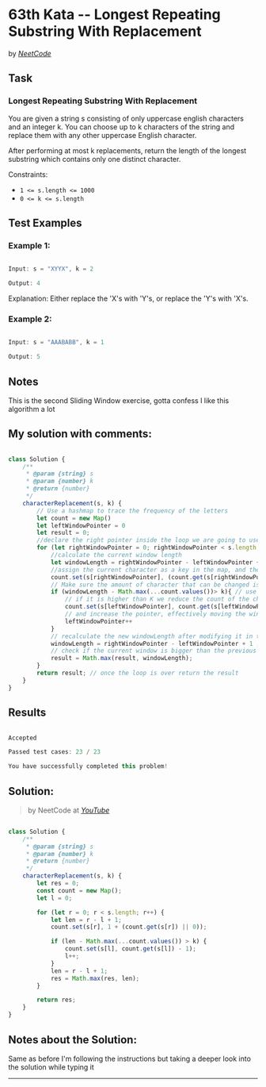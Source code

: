 # 63th Kata -- Longest Repeating Substring With Replacement


by *[NeetCode](https://neetcode.io/problems/longest-repeating-substring-with-replacement)*


## Task

### Longest Repeating Substring With Replacement


You are given a string s consisting of only uppercase english characters and an integer k. You can choose up to k characters of the string and replace them with any other uppercase English character.

After performing at most k replacements, return the length of the longest substring which contains only one distinct character.

Constraints:

* `1 <= s.length <= 1000`
* `0 <= k <= s.length`

## Test Examples

### Example 1:

```js

Input: s = "XYYX", k = 2

Output: 4
```
Explanation: Either replace the 'X's with 'Y's, or replace the 'Y's with 'X's.

### Example 2:


```js

Input: s = "AAABABB", k = 1

Output: 5
```


## Notes

This is the second Sliding Window exercise, gotta confess I like this algorithm a lot


## My solution with comments:

```js

class Solution {
    /**
     * @param {string} s
     * @param {number} k
     * @return {number}
     */
    characterReplacement(s, k) {
        // Use a hashmap to trace the frequency of the letters
        let count = new Map()
        let leftWindowPointer = 0
        let result = 0;
        //declare the right pointer inside the loop we are going to use to control the window size
        for (let rightWindowPointer = 0; rightWindowPointer < s.length; rightWindowPointer++) {
            //calculate the current window length
            let windowLength = rightWindowPointer - leftWindowPointer + 1 ;
            //assign the current character as a key in the map, and the value as 1 + (0 if the value does not exists) OR (the actual stored value)
            count.set(s[rightWindowPointer], (count.get(s[rightWindowPointer]) || 0) + 1 );
            // Make sure the amount of character that can be changed is not higher than K
            if (windowLength - Math.max(...count.values())> k){ // use spread to pass the values of the map to the Math.max function
                // if it is higher than K we reduce the count of the character at the left pointer
                count.set(s[leftWindowPointer], count.get(s[leftWindowPointer])-1)
                // and increase the pointer, effectively moving the window to the right
                leftWindowPointer++
            }
            // recalculate the new windowLength after modifying it in the previous If statement
            windowLength = rightWindowPointer - leftWindowPointer + 1 ;
            // check if the current window is bigger than the previous and assign the highest value to the result
            result = Math.max(result, windowLength);
        }
        return result; // once the loop is over return the result
    }
}

```


## Results

```js

Accepted

Passed test cases: 23 / 23

You have successfully completed this problem!
```

## Solution:
> by NeetCode at *[YouTube](https://youtu.be/gqXU1UyA8pk)*

```js

class Solution {
    /**
     * @param {string} s
     * @param {number} k
     * @return {number}
     */
    characterReplacement(s, k) {
        let res = 0;
        const count = new Map();
        let l = 0;

        for (let r = 0; r < s.length; r++) {
            let len = r - l + 1;
            count.set(s[r], 1 + (count.get(s[r]) || 0));

            if (len - Math.max(...count.values()) > k) {
                count.set(s[l], count.get(s[l]) - 1);
                l++;
            }
            len = r - l + 1;
            res = Math.max(res, len);
        }

        return res;
    }
}
```

## Notes about the Solution:

Same as before I'm following the instructions but taking a deeper look into the solution while typing it

---